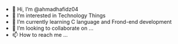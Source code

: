 - 👋 Hi, I’m @ahmadhafidz04
- 👀 I’m interested in Technology Things
- 🌱 I’m currently learning C language and Frond-end development
- 💞️ I’m looking to collaborate on ...
- 📫 How to reach me ...

<!---
ahmadhafidz04/ahmadhafidz04 is a ✨ special ✨ repository because its `README.md` (this file) appears on your GitHub profile.
You can click the Preview link to take a look at your changes.
--->
